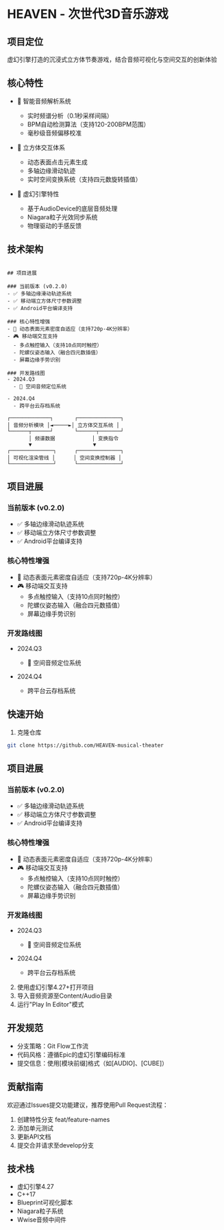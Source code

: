 # HEAVEN - 次世代3D音乐游戏

## 项目定位
虚幻引擎打造的沉浸式立方体节奏游戏，结合音频可视化与空间交互的创新体验

## 核心特性
- 🎵 智能音频解析系统
  - 实时频谱分析（0.1秒采样间隔）
  - BPM自动检测算法（支持120-200BPM范围）
  - 毫秒级音频偏移校准

- 🔲 立方体交互体系
  - 动态表面点击元素生成
  - 多轴边缘滑动轨迹
  - 实时空间变换系统（支持四元数旋转插值）

- 🚀 虚幻引擎特性
  - 基于AudioDevice的底层音频处理
  - Niagara粒子光效同步系统
  - 物理驱动的手感反馈

## 技术架构
```

## 项目进展

### 当前版本 (v0.2.0)
- ✅ 多轴边缘滑动轨迹系统
- ✅ 移动端立方体尺寸参数调整
- ✅ Android平台编译支持

### 核心特性增强
- 🔄 动态表面元素密度自适应（支持720p-4K分辨率）
- 🎮 移动端交互支持
  - 多点触控输入（支持10点同时触控）
  - 陀螺仪姿态输入（融合四元数插值）
  - 屏幕边缘手势识别

### 开发路线图
- 2024.Q3
  - 🚧 空间音频定位系统

- 2024.Q4
  - 跨平台云存档系统

┌─────────────┐       ┌──────────────┐
│ 音频分析模块 │◄─────►│ 立方体交互系统 │
└──────┬──────┘       └──────┬───────┘
       │ 频谱数据            │ 变换指令
       ▼                    ▼
┌──────────────┐      ┌──────────────┐
│ 可视化渲染管线 │      │ 空间变换控制器 │
└──────────────┘      └──────────────┘
```

## 项目进展

### 当前版本 (v0.2.0)
- ✅ 多轴边缘滑动轨迹系统
- ✅ 移动端立方体尺寸参数调整
- ✅ Android平台编译支持

### 核心特性增强
- 🔄 动态表面元素密度自适应（支持720p-4K分辨率）
- 🎮 移动端交互支持
  - 多点触控输入（支持10点同时触控）
  - 陀螺仪姿态输入（融合四元数插值）
  - 屏幕边缘手势识别

### 开发路线图
- 2024.Q3
  - 🚧 空间音频定位系统

- 2024.Q4
  - 跨平台云存档系统


## 快速开始
1. 克隆仓库
```bash
git clone https://github.com/HEAVEN-musical-theater
```

## 项目进展

### 当前版本 (v0.2.0)
- ✅ 多轴边缘滑动轨迹系统
- ✅ 移动端立方体尺寸参数调整
- ✅ Android平台编译支持

### 核心特性增强
- 🔄 动态表面元素密度自适应（支持720p-4K分辨率）
- 🎮 移动端交互支持
  - 多点触控输入（支持10点同时触控）
  - 陀螺仪姿态输入（融合四元数插值）
  - 屏幕边缘手势识别

### 开发路线图
- 2024.Q3
  - 🚧 空间音频定位系统

- 2024.Q4
  - 跨平台云存档系统

2. 使用虚幻引擎4.27+打开项目
3. 导入音频资源至Content/Audio目录
4. 运行"Play In Editor"模式

## 开发规范
- 分支策略：Git Flow工作流
- 代码风格：遵循Epic的虚幻引擎编码标准
- 提交信息：使用[模块前缀]格式（如[AUDIO]、[CUBE]）

## 贡献指南
欢迎通过Issues提交功能建议，推荐使用Pull Request流程：
1. 创建特性分支 feat/feature-names
2. 添加单元测试
3. 更新API文档
4. 提交合并请求至develop分支

## 技术栈
- 虚幻引擎4.27
- C++17
- Blueprint可视化脚本
- Niagara粒子系统
- Wwise音频中间件
```